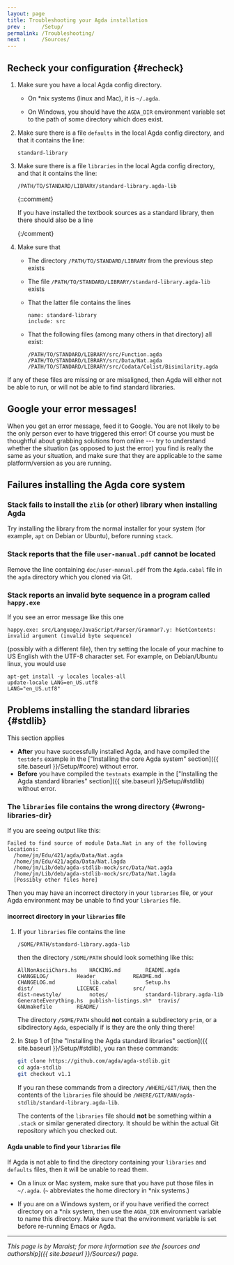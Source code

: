 ```yaml
---
layout: page
title: Troubleshooting your Agda installation
prev :     /Setup/
permalink: /Troubleshooting/
next :     /Sources/
---
```


## Recheck your configuration {#recheck}

 1. Make sure you have a local Agda config directory.

     - On *nix systems (linux and Mac), it is `~/.agda`.

     - On Windows, you should have the `AGDA_DIR` environment variable
       set to the path of some directory which does exist.

 2. Make sure there is a file `defaults` in the local Agda config
    directory, and that it contains the line:

        standard-library

 3. Make sure there is a file `libraries` in the local Agda config
    directory, and that it contains the line:

        /PATH/TO/STANDARD/LIBRARY/standard-library.agda-lib

    {::comment}

    If you have installed the textbook sources as a standard library,
    then there should also be a line
    
    {:/comment}

 4. Make sure that

     - The directory `/PATH/TO/STANDARD/LIBRARY` from the previous
       step exists

     - The file `/PATH/TO/STANDARD/LIBRARY/standard-library.agda-lib`
       exists

     - That the latter file contains the lines

           name: standard-library
           include: src

     - That the following files (among many others in that directory)
       all exist:
    
           /PATH/TO/STANDARD/LIBRARY/src/Function.agda
           /PATH/TO/STANDARD/LIBRARY/src/Data/Nat.agda
           /PATH/TO/STANDARD/LIBRARY/src/Codata/Colist/Bisimilarity.agda

If any of these files are missing or are misaligned, then Agda will
either not be able to run, or will not be able to find standard
libraries.

## Google your error messages!

When you get an error message, feed it to Google.  You are not likely
to be the only person ever to have triggered this error!  Of course
you must be thoughtful about grabbing solutions from online --- try to
understand whether the situation (as opposed to just the error) you
find is really the same as your situation, and make sure that they are
applicable to the same platform/version as you are running.

## Failures installing the Agda core system

### Stack fails to install the `zlib` (or other) library when installing Agda

Try installing the library from the normal installer for your system
(for example, `apt` on Debian or Ubuntu), before running `stack`.

### Stack reports that the file `user-manual.pdf` cannot be located

Remove the line containing `doc/user-manual.pdf` from the `Agda.cabal`
file in the `agda` directory which you cloned via Git.

### Stack reports an invalid byte sequence in a program called `happy.exe`

If you see an error message like this one

    happy.exe: src/Language/JavaScript/Parser/Grammar7.y: hGetContents: invalid argument (invalid byte sequence)

(possibly with a different file), then try setting the locale of your
machine to US English with the UTF-8 character set.  For example, on
Debian/Ubuntu linux, you would use

    apt-get install -y locales locales-all
    update-locale LANG=en_US.utf8
    LANG="en_US.utf8"

## Problems installing the standard libraries {#stdlib}

This section applies
 - **After** you have successfully installed Agda, and have
   compiled the `testdefs` example in the ["Installing the core Agda
   system" section]({{ site.baseurl }}/Setup/#core) without error.
 - **Before** you have compiled the `testnats` example in the
   ["Installing the Agda standard libraries" section]({{ site.baseurl
   }}/Setup/#stdlib) without error.

### The `libraries` file contains the wrong directory {#wrong-libraries-dir}

If you are seeing output like this:

    Failed to find source of module Data.Nat in any of the following
    locations:
      /home/jm/Edu/421/agda/Data/Nat.agda
      /home/jm/Edu/421/agda/Data/Nat.lagda
      /home/jm/Lib/deb/agda-stdlib-mock/src/Data/Nat.agda
      /home/jm/Lib/deb/agda-stdlib-mock/src/Data/Nat.lagda
      [Possibly other files here]

Then you may have an incorrect directory in your `libraries` file, or
your Agda environment may be unable to find your `libraries` file.

#### incorrect directory in your `libraries` file

 1. If your `libraries` file contains the line

        /SOME/PATH/standard-library.agda-lib

    then the directory `/SOME/PATH` should look something like this:

        AllNonAsciiChars.hs    HACKING.md	     README.agda
        CHANGELOG/	       Header		     README.md
        CHANGELOG.md	       lib.cabal	     Setup.hs
        dist/		       LICENCE		     src/
        dist-newstyle/	       notes/		     standard-library.agda-lib
        GenerateEverything.hs  publish-listings.sh*  travis/
        GNUmakefile	       README/

    The directory `/SOME/PATH` should **not** contain a subdirectory
    `prim`, or a sibdirectory `Agda`, especially if is they are the
    only thing there!

 2. In Step 1 of [the "Installing the Agda standard libraries"
    section]({{ site.baseurl }}/Setup/#stdlib), you ran these
    commands:

    ```bash
    git clone https://github.com/agda/agda-stdlib.git
    cd agda-stdlib
    git checkout v1.1
    ```

    If you ran these commands from a directory `/WHERE/GIT/RAN`, then
    the contents of the `libraries` file should be
    `/WHERE/GIT/RAN/agda-stdlib/standard-library.agda-lib`.

    The contents of the `libraries` file should **not** be something
    within a `.stack` or similar generated directory.  It should be
    within the actual Git repository which you checked out.

#### Agda unable to find your `libraries` file

If Agda is not able to find the directory containing your `libraries`
and `defaults` files, then it will be unable to read them.

 - On a linux or Mac system, make sure that you have put those files
   in `~/.agda`.  (`~` abbreviates the home directory in *nix
   systems.)

 - If you are on a Windows system, or if you have verified the correct
   directory on a *nix system, then use the `AGDA_DIR` environment
   variable to name this directory.  Make sure that the environment
   variable is set before re-running Emacs or Agda.

---

*This page is by Maraist; for more information see the [sources and
authorship]({{ site.baseurl }}/Sources/) page.*

